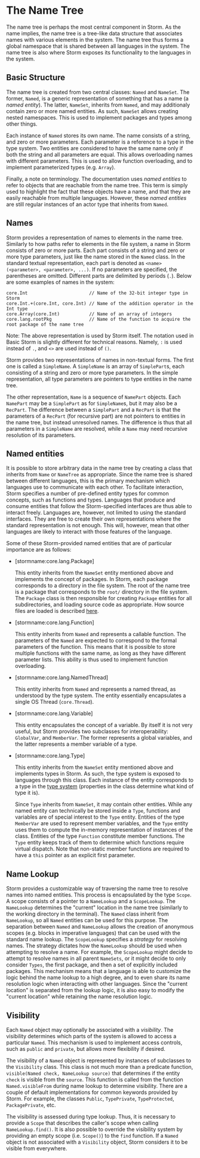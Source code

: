 The Name Tree
=============

The name tree is perhaps the most central component in Storm. As the name implies, the name tree is
a tree-like data structure that associates names with various elements in the system. The name tree
thus forms a global namespace that is shared between all languages in the system. The name tree is
also where Storm exposes its functionality to the languages in the system.


Basic Structure
---------------

The name tree is created from two central classes: `Named` and `NameSet`. The former, `Named`, is a
generic representation of something that has a name (a *named entity*). The latter, `NameSet`,
inherits from `Named`, and may additionaly contain zero or more named entities. As such, `NameSet`
allows creating nested namespaces. This is used to implement packages and types among other things.

Each instance of `Named` stores its own name. The name consists of a string, and zero or more
parameters. Each parameter is a reference to a type in the type system. Two entities are considered
to have the same name only if both the string and all parameters are equal. This allows overloading
names with different parameters. This is used to allow function overloading, and to implement
parameterized types (e.g. `Array`).

Finally, a note on terminology. The documentation uses *named entities* to refer to objects that are
reachable from the name tree. This term is simply used to highlight the fact that these objects have
a name, and that they are easily reachable from multiple languages. However, these *named entities*
are still regular instances of an actor type that inherits from `Named`.


Names
-----

Storm provides a representation of names to elements in the name tree. Similarly to how paths refer
to elements in the file system, a name in Storm consists of zero or more parts. Each part consists
of a string and zero or more type parameters, just like the name stored in the `Named` class. In the
standard textual representation, each part is denoted as `<name>(<parameter>, <parameter>, ...)`. If
no parameters are specified, the parentheses are omitted. Different parts are delimited by periods
(`.`). Below are some examples of names in the system:

```
core.Int                       // Name of the 32-bit integer type in Storm
core.Int.+(core.Int, core.Int) // Name of the addition operator in the Int type
core.Array(core.Int)           // Name of an array of integers
core.lang.rootPkg              // Name of the function to acquire the root package of the name tree
```

Note: The above representation is used by Storm itself. The notation used in Basic Storm is slightly
different for technical reasons. Namely, `:` is used instead of `.`, and `<>` are used instead of
`()`.

Storm provides two representations of names in non-textual forms. The first one is called a
`SimpleName`. A `SimpleName` is an array of `SimplePart`s, each consisting of a string and zero or
more type parameters. In the simple representation, all type parameters are pointers to type
entities in the name tree.

The other representation, `Name` is a sequence of `NamePart` objects. Each `NamePart` may be a
`SimplePart` as for `SimpleName`s, but it may also be a `RecPart`. The difference between a
`SimplePart` and a `RecPart` is that the parameters of a `RecPart` (for recursive part) are not
pointers to entities in the name tree, but instead unresolved names. The difference is thus that all
parameters in a `SimpleName` are resolved, while a `Name` may need recursive resolution of its
parameters.


Named entities
--------------

It is possible to store arbitrary data in the name tree by creating a class that inherits from
`Name` or `NameTree` as appropriate. Since the name tree is shared between different languages, this
is the primary mechanism which languages use to communicate with each other. To facilitate
interaction, Storm specifies a number of pre-defined entity types for common concepts, such as
functions and types. Languages that produce and consume entities that follow the Storm-specified
interfaces are thus able to interact freely. Languages are, however, not limited to using the
standard interfaces. They are free to create their own representations where the standard
representation is not enough. This will, however, mean that other languages are likely to interact
with those features of the language.

Some of these Storm-provided named entities that are of particular importance are as follows:

- [stormname:core.lang.Package]

  This entity inherits from the `NameSet` entity mentioned above and implements the concept of
  packages. In Storm, each package corresponds to a directory in the file system. The root of the
  name tree is a package that corresponds to the `root/` directory in the file system. The `Package`
  class is then responsible for creating `Package` entities for all subdirectories, and loading
  source code as appropriate. How source files are loaded is described [here](md:Packages_and_Files).

- [stormname:core.lang.Function]

  This entity inherits from `Named` and represents a callable function. The parameters of the
  `Named` are expected to correspond to the formal parameters of the function. This means that it is
  possible to store multiple functions with the same name, as long as they have different parameter
  lists. This ability is thus used to implement function overloading.

- [stormname:core.lang.NamedThread]

  This entity inherits from `Named` and represents a named thread, as understood by the type system.
  The entity essentially encapsulates a single OS Thread (`core.Thread`).

- [stormname:core.lang.Variable]

  This entity encapsulates the concept of a variable. By itself it is not very useful, but Storm
  provides two subclasses for interoperability: `GlobalVar`, and `MemberVar`. The former represents
  a global variables, and the latter represents a member variable of a type.

- [stormname:core.lang.Type]

  This entity inherits from the `NameSet` entity mentioned above and implements types in Storm. As
  such, the type system is exposed to languages through this class. Each instance of the entity
  corresponds to a type in the [type system](md:Type_System) (properties in the class determine what
  kind of type it is).

  Since `Type` inherits from `NameSet`, it may contain other entities. While any named entity can
  technically be stored inside a `Type`, functions and variables are of special interest to the
  `Type` entity. Entities of the type `MemberVar` are used to represent member variables, and the
  `Type` entity uses them to compute the in-memory representation of instances of the class.
  Entities of the type `Function` constitute member functions. The `Type` entity keeps track of them
  to determine which functions require virtual dispatch. Note that non-static member functions are
  required to have a `this` pointer as an explicit first parameter.


Name Lookup
-----------

Storm provides a customizable way of traversing the name tree to resolve names into named entities.
This process is encapsulated by the type `Scope`. A scope consists of a pointer to a `NameLookup`
and a `ScopeLookup`. The `NameLookup` determines the "current" location in the name tree (similarly
to the working directory in the terminal). The `Named` class inherit from `NameLookup`, so all
`Named` entities can be used for this purpose. The separation between `Named` and `NameLookup`
allows the creation of anonymous scopes (e.g. blocks in imperative languages) that can be used with
the standard name lookup. The `ScopeLookup` specifies a *strategy* for resolving names. The strategy
dictates how the `NameLookup` should be used when attempting to resolve a name. For example, the
`ScopeLookup` might decide to attempt to resolve names in all parent `NameSets`, or it might decide
to only consider `Types`, the first package, and then a set of explicitly included packages. This
mechanism means that a language is able to customize the logic behind the name lookup to a high
degree, and to even share its name resolution logic when interacting with other languages. Since the
"current location" is separated from the lookup logic, it is also easy to modify the "current
location" while retaining the name resolution logic.


Visibility
-----------

Each `Named` object may optionally be associated with a *visibility*. The visibility determines
which parts of the system is allowed to access a particular `Named`. This mechanism is used to
implement access controls, such as `public` and `private`, but allows more flexibility if desired.

The visibility of a `Named` object is represented by instances of subclasses to the `Visibility`
class. This class is not much more than a predicate function, `visible(Named check, NameLookup source)`
that determines if the entity `check` is visible from the `source`. This function is called
from the function `Named.visibleFrom` during name lookup to determine visibility. There are a couple
of default implementations for common keywords provided by Storm. For example, the classes `Public`,
`TypePrivate`, `TypeProtected`, `PackagePrivate`, etc.

The visibility is assessed during type lookup. Thus, it is necessary to provide a `Scope` that
describes the caller's scope when calling `NameLookup.find()`. It is also possible to override the
visibility system by providing an empty scope (i.e. `Scope()`) to the `find` function. If a `Named`
object is not associated with a `Visibility` object, Storm considers it to be visible from everywhere.
